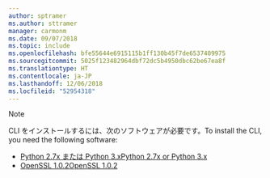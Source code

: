```yaml
---
author: sptramer
ms.author: sttramer
manager: carmonm
ms.date: 09/07/2018
ms.topic: include
ms.openlocfilehash: bfe55644e6915115b1ff130b45f7de6537409975
ms.sourcegitcommit: 5025f123482964dbf72dc5b4950dbc62be67ea8f
ms.translationtype: HT
ms.contentlocale: ja-JP
ms.lasthandoff: 12/06/2018
ms.locfileid: "52954318"
---
```

> [!NOTE]
> <span data-ttu-id="16cce-101">CLI をインストールするには、次のソフトウェアが必要です。</span><span class="sxs-lookup"><span data-stu-id="16cce-101">To install the CLI, you need the following software:</span></span>
>
> * [<span data-ttu-id="16cce-102">Python 2.7x または Python 3.x</span><span class="sxs-lookup"><span data-stu-id="16cce-102">Python 2.7x or Python 3.x</span></span>](https://www.python.org/downloads/)
> * [<span data-ttu-id="16cce-103">OpenSSL 1.0.2</span><span class="sxs-lookup"><span data-stu-id="16cce-103">OpenSSL 1.0.2</span></span>](https://www.openssl.org/source/)
